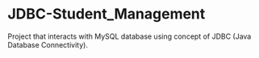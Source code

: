 # JDBC-Student_Management
Project that interacts with MySQL database using concept of JDBC (Java Database Connectivity).
